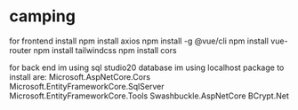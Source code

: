 # camping



for frontend install
npm install axios
npm install -g @vue/cli
npm install vue-router
npm install tailwindcss
npm install cors




for back end im using sql studio20 database
im using localhost
package to install are:
Microsoft.AspNetCore.Cors
Microsoft.EntityFrameworkCore.SqlServer
Microsoft.EntityFrameworkCore.Tools
Swashbuckle.AspNetCore
BCrypt.Net
